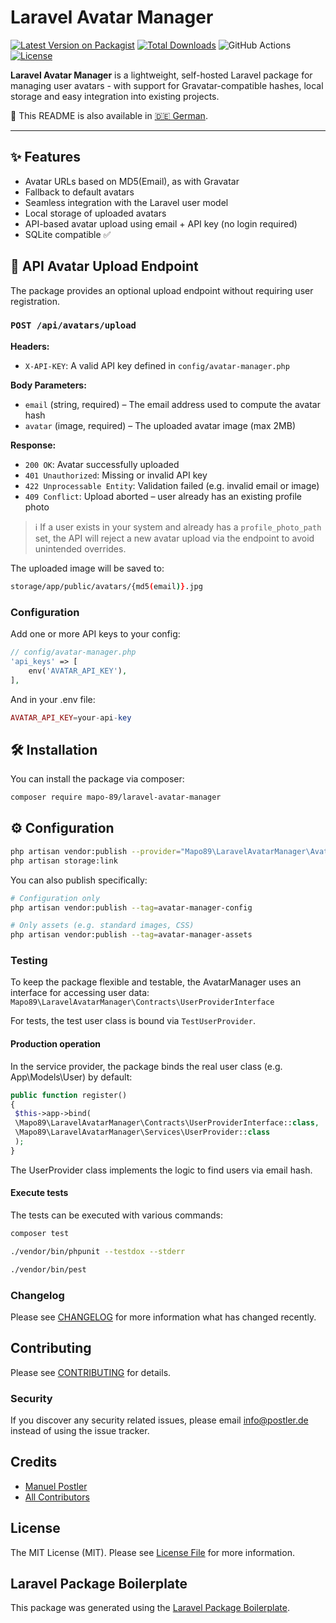 # Laravel Avatar Manager

[![Latest Version on Packagist](https://img.shields.io/packagist/v/mapo-89/laravel-avatar-manager.svg?style=flat-square)](https://packagist.org/packages/mapo-89/laravel-avatar-manager)
[![Total Downloads](https://img.shields.io/packagist/dt/mapo-89/laravel-avatar-manager.svg?style=flat-square)](https://packagist.org/packages/mapo-89/laravel-avatar-manager)
![GitHub Actions](https://github.com/mapo-89/laravel-avatar-manager/actions/workflows/main.yml/badge.svg)
[![License](https://img.shields.io/badge/license-MIT-green)](LICENSE)

**Laravel Avatar Manager** is a lightweight, self-hosted Laravel package for managing user avatars - with support for Gravatar-compatible hashes, local storage and easy integration into existing projects.

📖 This README is also available in [🇩🇪 German](README.de.md).

---

## ✨ Features

- Avatar URLs based on MD5(Email), as with Gravatar
- Fallback to default avatars
- Seamless integration with the Laravel user model
- Local storage of uploaded avatars
- API-based avatar upload using email + API key (no login required)
- SQLite compatible ✅

## 🚀 API Avatar Upload Endpoint

The package provides an optional upload endpoint without requiring user registration. 

### `POST /api/avatars/upload`

**Headers:**
- `X-API-KEY`: A valid API key defined in `config/avatar-manager.php`

**Body Parameters:**
- `email` (string, required) – The email address used to compute the avatar hash
- `avatar` (image, required) – The uploaded avatar image (max 2MB)

**Response:**

- `200 OK`: Avatar successfully uploaded  
- `401 Unauthorized`: Missing or invalid API key  
- `422 Unprocessable Entity`: Validation failed (e.g. invalid email or image)  
- `409 Conflict`: Upload aborted – user already has an existing profile photo  

> ℹ️ If a user exists in your system and already has a `profile_photo_path` set, the API will reject a new avatar upload via the endpoint to avoid unintended overrides.

The uploaded image will be saved to:

```bash
storage/app/public/avatars/{md5(email)}.jpg
```

### Configuration

Add one or more API keys to your config:

```php
// config/avatar-manager.php
'api_keys' => [
    env('AVATAR_API_KEY'),
],
```

And in your .env file:

```php
AVATAR_API_KEY=your-api-key
```

## 🛠️ Installation

You can install the package via composer:

```bash
composer require mapo-89/laravel-avatar-manager
```

## ⚙️ Configuration

```bash
php artisan vendor:publish --provider="Mapo89\LaravelAvatarManager\AvatarManagerServiceProvider"
php artisan storage:link
```
You can also publish specifically:

```bash
# Configuration only
php artisan vendor:publish --tag=avatar-manager-config

# Only assets (e.g. standard images, CSS)
php artisan vendor:publish --tag=avatar-manager-assets

```

### Testing

To keep the package flexible and testable, the AvatarManager uses an interface for accessing user data:
`Mapo89\LaravelAvatarManager\Contracts\UserProviderInterface`

For tests, the test user class is bound via `TestUserProvider`. 

#### Production operation

In the service provider, the package binds the real user class (e.g. App\Models\User) by default:

```php
public function register()
{
 $this->app->bind(
 \Mapo89\LaravelAvatarManager\Contracts\UserProviderInterface::class,
 \Mapo89\LaravelAvatarManager\Services\UserProvider::class
 );
}
```
The UserProvider class implements the logic to find users via email hash.

#### Execute tests

The tests can be executed with various commands:

```bash
composer test

./vendor/bin/phpunit --testdox --stderr

./vendor/bin/pest
```

### Changelog

Please see [CHANGELOG](CHANGELOG.md) for more information what has changed recently.

## Contributing

Please see [CONTRIBUTING](CONTRIBUTING.md) for details.

### Security

If you discover any security related issues, please email info@postler.de instead of using the issue tracker.

## Credits

-   [Manuel Postler](https://github.com/mapo-89)
-   [All Contributors](../../contributors)

## License

The MIT License (MIT). Please see [License File](LICENSE.md) for more information.

## Laravel Package Boilerplate

This package was generated using the [Laravel Package Boilerplate](https://laravelpackageboilerplate.com).
